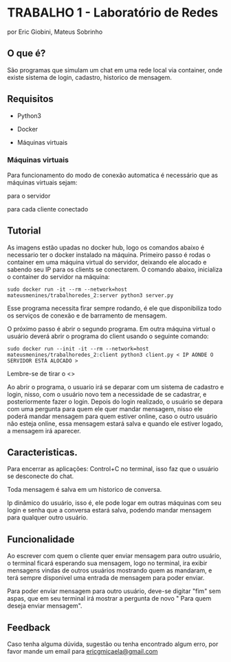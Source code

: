 # TRABALHO 1  - Laboratório de Redes
por Eric Giobini, Mateus Sobrinho

## O que é?

São programas que simulam um chat em uma rede local via container, onde existe sistema de login, cadastro, historico de mensagem.



## Requisitos

- Python3

- Docker

- Máquinas virtuais

### Máquinas virtuais

Para funcionamento do modo de conexão automatica é necessário que as máquinas virtuais sejam:


para o servidor

para cada cliente conectado


## Tutorial

As imagens estão upadas no docker hub, logo os comandos abaixo é necessario ter o docker instalado na máquina.
Primeiro passo é rodas o container em uma máquina virtual do servidor, deixando ele alocado e sabendo seu IP para os clients se conectarem.
O comando abaixo, inicializa o container do servidor na máquina:

~~~
sudo docker run -it --rm --network=host mateusmenines/trabalhoredes_2:server python3 server.py
~~~

Esse programa necessita firar sempre rodando, é ele que disponibiliza todo os serviços de conexão e de barramento de mensagem.

O próximo passo é abrir o segundo programa.
Em outra máquina virtual o usuário deverá abrir o programa do client usando o seguinte comando:

~~~
sudo docker run --init -it --rm --network=host mateusmenines/trabalhoredes_2:client python3 client.py < IP AONDE O SERVIDOR ESTÁ ALOCADO >
~~~ 
Lembre-se de tirar o <>

Ao abrir o programa, o usuario irá se deparar com um sistema de cadastro e login, nisso, com o usuário novo tem a necessidade de se cadastrar, e posteriormente fazer o login.
Depois do login realizado, o usuário se depara com uma pergunta para quem ele quer mandar mensagem, nisso ele poderá mandar mensagem para quem estiver online, caso o outro usuário não esteja online, essa mensagem estará salva e quando ele estiver logado, a mensagem irá aparecer.

## Caracteristicas.

Para encerrar as aplicações: Control+C no terminal, isso faz que o usuário se desconecte do chat.

Toda mensagem é salva em um historico de conversa.

Ip dinâmico do usuário, isso é, ele pode logar em outras máquinas com seu login e senha que a conversa estará salva, podendo mandar mensagem para qualquer outro usuário.

## Funcionalidade

Ao escrever com quem o cliente quer enviar mensagem para outro usuário, o terminal ficará esperando sua mensagem, logo no terminal, ira exibir mensagens vindas de outros usuários mostrando quem as mandaram, e terá sempre disponivel uma entrada de mensagem para poder enviar.

Para poder enviar mensagem para outro usuário, deve-se digitar "fim" sem aspas, que em seu terminal irá mostrar a pergunta de novo " Para quem deseja enviar mensagem".


## Feedback

Caso tenha alguma dúvida, sugestão ou tenha encontrado algum erro, por favor mande um email para ericgmicaela@gmail.com
